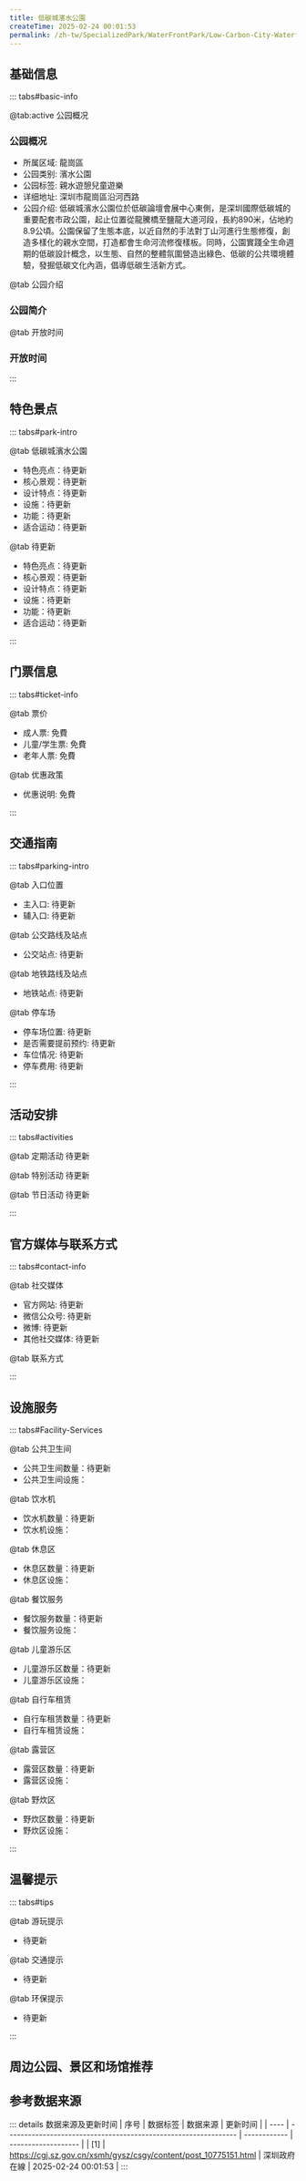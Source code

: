 ```yaml
---
title: 低碳城濱水公園
createTime: 2025-02-24 00:01:53
permalink: /zh-tw/SpecializedPark/WaterFrontPark/Low-Carbon-City-Waterfront-Park/
---
```



<script setup>
import ImageSwiper from '/.vuepress/theme/components/ImageSwiper.vue'
// 轮播图数据
const swiperItems = [
    {
                link: 'https://cgj.sz.gov.cn/img/4/4005/4005923/10775151.jpg',
                title: '低碳城濱水公園',
                description: '',
                author: '深圳政府在線',
                date: '2025/02/25'
                },
  {
                link: 'https://cgj.sz.gov.cn/img/4/4005/4005923/10775151.jpg',
                title: '低碳城濱水公園',
                description: '',
                author: '深圳政府在線',
                date: '2025/02/25'
                }
]
// 配置项
const swiperConfig = {
  height: 500,
  showInfo: true
}
</script>
<!-- 轮播图组件 -->
<ImageSwiper :items="swiperItems" :config="swiperConfig" />



## 基础信息

::: tabs#basic-info

@tab:active 公园概况
### 公园概况
- 所属区域: 龍崗區
- 公园类别: 濱水公園
- 公园标签: 親水遊憩兒童遊樂
- 详细地址: 深圳市龍崗區沿河西路
- 公园介绍: 低碳城濱水公園位於低碳論壇會展中心東側，是深圳國際低碳城的重要配套市政公園，起止位置從龍騰橋至鹽龍大道河段，長約890米，佔地約8.9公頃。公園保留了生態本底，以近自然的手法對丁山河進行生態修復，創造多樣化的親水空間，打造都會生命河流修復樣板。同時，公園實踐全生命週期的低碳設計概念，以生態、自然的整體氛圍營造出綠色、低碳的公共環境體驗，發掘低碳文化內涵，倡導低碳生活新方式。

@tab 公园介绍
### 公园简介
@tab 开放时间
### 开放时间


:::

## 特色景点

::: tabs#park-intro

@tab 低碳城濱水公園
<ImageCard
image="https://cgj.sz.gov.cn/images/index20230710_1.png"
    title="低碳城濱水公園"
    description="公園保留丁山河生態本底，秉持低碳設計理念，依河建有'休憩台階''水上汀步''濃秋杉林'及'綺麗花田'等景觀。在公園南部設有觀景台及景觀橋，遊客在此小憩可觀得一幅水清岸綠、人與自然和諧共生的生態畫卷。同時在河兩岸設置了'童趣樂園''繽紛廣場'及'水處理展示廳'等休閒遊覽設施，形成兒童友善、生態展示、市民休閒一體的生活中心。"
    date=""
    author="深圳政府在線"
/>


- 特色亮点：待更新
- 核心景观：待更新
- 设计特点：待更新
- 设施：待更新
- 功能：待更新
- 适合运动：待更新

@tab 待更新
<ImageCard
image="https://cgj.sz.gov.cn/images/index20230710_1.png"
    title="低碳城濱水公園"
    description="公園保留丁山河生態本底，秉持低碳設計理念，依河建有'休憩台階''水上汀步''濃秋杉林'及'綺麗花田'等景觀。在公園南部設有觀景台及景觀橋，遊客在此小憩可觀得一幅水清岸綠、人與自然和諧共生的生態畫卷。同時在河兩岸設置了'童趣樂園''繽紛廣場'及'水處理展示廳'等休閒遊覽設施，形成兒童友善、生態展示、市民休閒一體的生活中心。"
    date=""
    author="深圳政府在線"
/>


- 特色亮点：待更新
- 核心景观：待更新
- 设计特点：待更新
- 设施：待更新
- 功能：待更新
- 适合运动：待更新

:::

## 门票信息

::: tabs#ticket-info

@tab 票价
- 成人票: 免費
- 儿童/学生票: 免費
- 老年人票: 免費

@tab 优惠政策
- 优惠说明: 免費

:::

## 交通指南

::: tabs#parking-intro

@tab 入口位置
- 主入口: 待更新
- 辅入口: 待更新

@tab 公交路线及站点
- 公交站点: 待更新

@tab 地铁路线及站点
- 地铁站点: 待更新

@tab 停车场
- 停车场位置: 待更新
- 是否需要提前预约: 待更新
- 车位情况: 待更新
- 停车费用: 待更新

:::

## 活动安排

::: tabs#activities

@tab 定期活动
待更新

@tab 特别活动
待更新

@tab 节日活动
待更新

:::

## 官方媒体与联系方式

::: tabs#contact-info

@tab 社交媒体
- 官方网站: 待更新
- 微信公众号: 待更新
- 微博: 待更新
- 其他社交媒体: 待更新

@tab 联系方式

:::

## 设施服务

::: tabs#Facility-Services

@tab 公共卫生间
- 公共卫生间数量：待更新
- 公共卫生间设施：

@tab 饮水机
- 饮水机数量：待更新
- 饮水机设施：

@tab 休息区
- 休息区数量：待更新
- 休息区设施：

@tab 餐饮服务
- 餐饮服务数量：待更新
- 餐饮服务设施：

@tab 儿童游乐区
- 儿童游乐区数量：待更新
- 儿童游乐区设施：

@tab 自行车租赁
- 自行车租赁数量：待更新
- 自行车租赁设施：

@tab 露营区
- 露营区数量：待更新
- 露营区设施：

@tab 野炊区
- 野炊区数量：待更新
- 野炊区设施：

:::

## 温馨提示

::: tabs#tips

@tab 游玩提示
- 待更新

@tab 交通提示
- 待更新

@tab 环保提示
- 待更新

:::

## 周边公园、景区和场馆推荐

<CardGrid>
  <ImageCard
        image="https://cgj.sz.gov.cn/img/4/4005/4005926/10775157.jpg"
        title="嶂背郊野公園"
        description="深圳市嶂背郊野公園位於龍崗區龍城街道寶荷路，與龍崗中心城直線距離約1公里，總土地面積約33.42公頃。 2022年1月28日正式對外開放。公園以"城市郊野，丈量自然，律動山間，享趣嶂背"為設計理念，連綿的片林野趣盎然，綠道驛站、山林會客廳、雲中漫步棧道、瞭望塔、生態自然錨點、科普互動、雨水花園旱地嶂背郊野公園週邊同期興"
        href="/zh-tw/LandscapeLeisureGreenSpace/CountryPark/Zhangbei-Country-Park/"
        author="深圳政府在線"
        date="2025/01/02"
      />
      <ImageCard
        image="https://cgj.sz.gov.cn/img/4/4005/4005926/10775157.jpg"
        title="嶂背郊野公園"
        description="深圳市嶂背郊野公園位於龍崗區龍城街道寶荷路，與龍崗中心城直線距離約1公里，總土地面積約33.42公頃。 2022年1月28日正式對外開放。公園以"城市郊野，丈量自然，律動山間，享趣嶂背"為設計理念，連綿的片林野趣盎然，綠道驛站、山林會客廳、雲中漫步棧道、瞭望塔、生態自然錨點、科普互動、雨水花園旱地嶂背郊野公園週邊同期興"
        href="/zh-tw/LandscapeLeisureGreenSpace/CountryPark/Zhangbei-Country-Park/"
        author="深圳政府在線"
        date="2025/01/02"
      />
    </CardGrid>


## 参考数据来源

::: details 数据来源及更新时间
| 序号 | 数据标签                                                        | 数据来源     | 更新时间            |
| ---- | --------------------------------------------------------------- | ------------ | ------------------- |
| [1]  | https://cgj.sz.gov.cn/xsmh/gysz/csgy/content/post_10775151.html | 深圳政府在線 | 2025-02-24 00:01:53 |
:::

